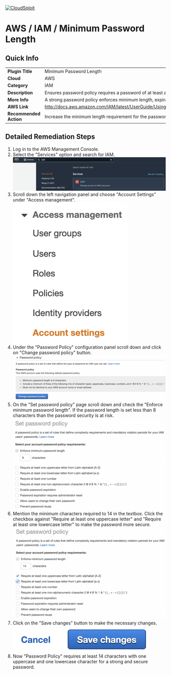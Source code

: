 [![CloudSploit](https://cloudsploit.com/img/logo-new-big-text-100.png "CloudSploit")](https://cloudsploit.com)

# AWS / IAM / Minimum Password Length

## Quick Info

| | |
|-|-|
| **Plugin Title** | Minimum Password Length |
| **Cloud** | AWS |
| **Category** | IAM |
| **Description** | Ensures password policy requires a password of at least a minimum number of characters |
| **More Info** | A strong password policy enforces minimum length, expirations, reuse, and symbol usage |
| **AWS Link** | http://docs.aws.amazon.com/IAM/latest/UserGuide/Using_ManagingPasswordPolicies.html |
| **Recommended Action** | Increase the minimum length requirement for the password policy |

## Detailed Remediation Steps
1. Log in to the AWS Management Console.
2. Select the "Services" option and search for IAM. </br><img src="/resources/aws/iam/minimum-password-length/step2.png"/>
3. Scroll down the left navigation panel and choose "Account Settings" under "Access management". </br><img src="/resources/aws/iam/minimum-password-length/step3.png"/>
4. Under the "Password Policy" configuration panel scroll down and click on "Change password policy" button.</br><img src="/resources/aws/iam/minimum-password-length/step4.png"/>
5. On the "Set password policy" page scroll down and check the "Enforce minimum password length". If the password length is set less than 8 characters than the password security is at risk. </br><img src="/resources/aws/iam/minimum-password-length/step5.png"/>
6. Mention the minimum characters required to 14 in the textbox. Click the checkbox against "Require at least one uppercase letter" and "Require at least one lowercase letter" to make the password more secure. </br><img src="/resources/aws/iam/minimum-password-length/step6.png"/>
7. Click on the "Save changes" button to make the necessary changes.</br><img src="/resources/aws/iam/minimum-password-length/step7.png"/>
8. Now "Password Policy" requires at least 14 characters with one uppercase and one lowercase character for a strong and secure password.</br>

